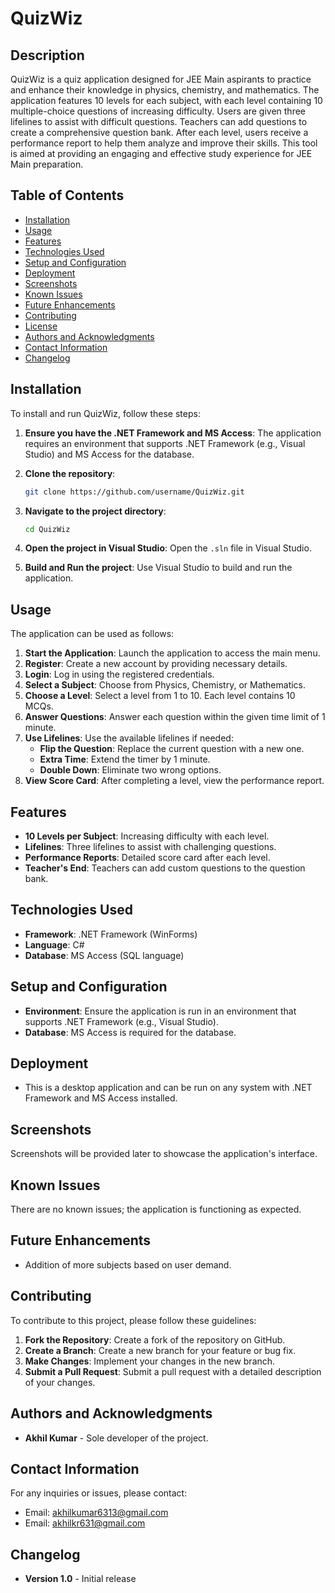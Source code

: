 
# QuizWiz

## Description
QuizWiz is a quiz application designed for JEE Main aspirants to practice and enhance their knowledge in physics, chemistry, and mathematics. The application features 10 levels for each subject, with each level containing 10 multiple-choice questions of increasing difficulty. Users are given three lifelines to assist with difficult questions. Teachers can add questions to create a comprehensive question bank. After each level, users receive a performance report to help them analyze and improve their skills. This tool is aimed at providing an engaging and effective study experience for JEE Main preparation.

## Table of Contents
- [Installation](#installation)
- [Usage](#usage)
- [Features](#features)
- [Technologies Used](#technologies-used)
- [Setup and Configuration](#setup-and-configuration)
- [Deployment](#deployment)
- [Screenshots](#screenshots)
- [Known Issues](#known-issues)
- [Future Enhancements](#future-enhancements)
- [Contributing](#contributing)
- [License](#license)
- [Authors and Acknowledgments](#authors-and-acknowledgments)
- [Contact Information](#contact-information)
- [Changelog](#changelog)

## Installation
To install and run QuizWiz, follow these steps:

1. **Ensure you have the .NET Framework and MS Access**: The application requires an environment that supports .NET Framework (e.g., Visual Studio) and MS Access for the database.

2. **Clone the repository**:
    ```bash
    git clone https://github.com/username/QuizWiz.git
    ```

3. **Navigate to the project directory**:
    ```bash
    cd QuizWiz
    ```

4. **Open the project in Visual Studio**: Open the `.sln` file in Visual Studio.

5. **Build and Run the project**: Use Visual Studio to build and run the application.

## Usage
The application can be used as follows:

1. **Start the Application**: Launch the application to access the main menu.
2. **Register**: Create a new account by providing necessary details.
3. **Login**: Log in using the registered credentials.
4. **Select a Subject**: Choose from Physics, Chemistry, or Mathematics.
5. **Choose a Level**: Select a level from 1 to 10. Each level contains 10 MCQs.
6. **Answer Questions**: Answer each question within the given time limit of 1 minute.
7. **Use Lifelines**: Use the available lifelines if needed:
    - **Flip the Question**: Replace the current question with a new one.
    - **Extra Time**: Extend the timer by 1 minute.
    - **Double Down**: Eliminate two wrong options.
8. **View Score Card**: After completing a level, view the performance report.

## Features
- **10 Levels per Subject**: Increasing difficulty with each level.
- **Lifelines**: Three lifelines to assist with challenging questions.
- **Performance Reports**: Detailed score card after each level.
- **Teacher's End**: Teachers can add custom questions to the question bank.

## Technologies Used
- **Framework**: .NET Framework (WinForms)
- **Language**: C#
- **Database**: MS Access (SQL language)

## Setup and Configuration
- **Environment**: Ensure the application is run in an environment that supports .NET Framework (e.g., Visual Studio).
- **Database**: MS Access is required for the database.

## Deployment
- This is a desktop application and can be run on any system with .NET Framework and MS Access installed.

## Screenshots
Screenshots will be provided later to showcase the application's interface.

## Known Issues
There are no known issues; the application is functioning as expected.

## Future Enhancements
- Addition of more subjects based on user demand.

## Contributing
To contribute to this project, please follow these guidelines:

1. **Fork the Repository**: Create a fork of the repository on GitHub.
2. **Create a Branch**: Create a new branch for your feature or bug fix.
3. **Make Changes**: Implement your changes in the new branch.
4. **Submit a Pull Request**: Submit a pull request with a detailed description of your changes.

## Authors and Acknowledgments
- **Akhil Kumar** - Sole developer of the project.

## Contact Information
For any inquiries or issues, please contact:
- Email: [akhilkumar6313@gmail.com](mailto:akhilkumar6313@gmail.com)
- Email: [akhilkr631@gmail.com](mailto:akhilkr631@gmail.com)

## Changelog
- **Version 1.0** - Initial release
